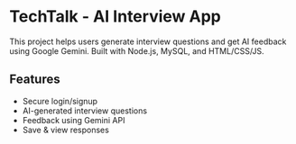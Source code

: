 # TechTalk - AI Interview App

This project helps users generate interview questions and get AI feedback using Google Gemini. Built with Node.js, MySQL, and HTML/CSS/JS.

## Features
- Secure login/signup
- AI-generated interview questions
- Feedback using Gemini API
- Save & view responses

